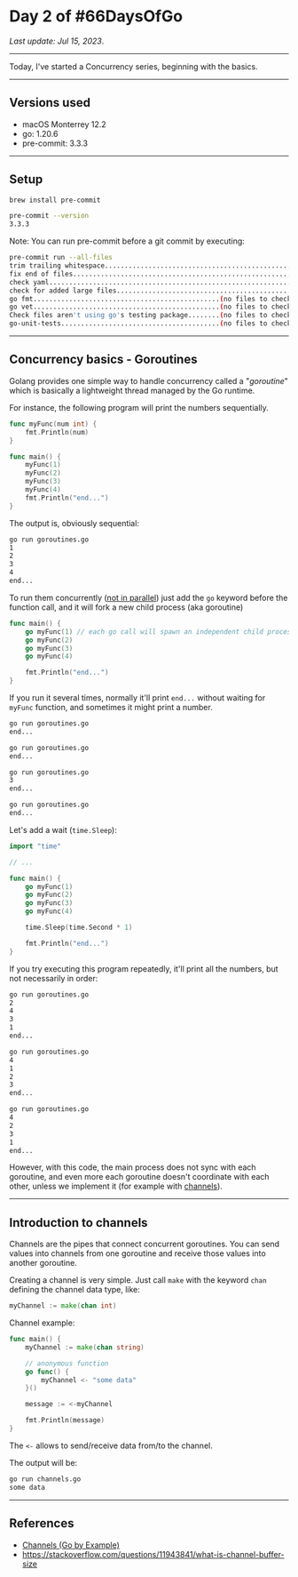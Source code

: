 # Day 2 of #66DaysOfGo

_Last update:  Jul 15, 2023_.

---

Today, I've started a Concurrency series, beginning with the basics.

---

## Versions used

- macOS Monterrey 12.2
- go: 1.20.6
- pre-commit: 3.3.3

---

## Setup

```bash
brew install pre-commit
```

```bash
pre-commit --version
3.3.3
```

Note:
You can run pre-commit before a git commit by executing:

```bash
pre-commit run --all-files
trim trailing whitespace.................................................Passed
fix end of files.........................................................Passed
check yaml...............................................................Passed
check for added large files..............................................Passed
go fmt...............................................(no files to check)Skipped
go vet...............................................(no files to check)Skipped
Check files aren't using go's testing package........(no files to check)Skipped
go-unit-tests........................................(no files to check)Skipped
```

---

## Concurrency basics - Goroutines

Golang provides one simple way to handle concurrency called a "_goroutine_" which is basically a lightweight thread managed by the Go runtime.

For instance, the following program will print the numbers sequentially.

```go
func myFunc(num int) {
    fmt.Println(num)
}

func main() {
    myFunc(1)
    myFunc(2)
    myFunc(3)
    myFunc(4)
    fmt.Println("end...")
}
```

The output is, obviously sequential:

```bash
go run goroutines.go
1
2
3
4
end...
```

To run them concurrently ([not in parallel](https://www.youtube.com/watch?v=f6kdp27TYZs)) just add the `go` keyword before the function call, and it will fork a new child process (aka goroutine)

```go
func main() {
    go myFunc(1) // each go call will spawn an independent child process
    go myFunc(2)
    go myFunc(3)
    go myFunc(4)

    fmt.Println("end...")
}
```

If you run it several times, normally it'll print `end...` without waiting for `myFunc` function, and sometimes it might print a number.

```bash
go run goroutines.go
end...
```

```bash
go run goroutines.go
end...
```

```bash
go run goroutines.go
3
end...
```

```bash
go run goroutines.go
end...
```

Let's add a wait (`time.Sleep`):

```go
import "time"

// ...

func main() {
    go myFunc(1)
    go myFunc(2)
    go myFunc(3)
    go myFunc(4)

    time.Sleep(time.Second * 1)

    fmt.Println("end...")
}
```

If you try executing this program repeatedly, it'll print all the numbers, but not necessarily in order:

```bash
go run goroutines.go
2
4
3
1
end...
```

```bash
go run goroutines.go
4
1
2
3
end...
```

```bash
go run goroutines.go
4
2
3
1
end...
```

However, with this code, the main process does not sync with each goroutine, and even more each goroutine doesn't coordinate with each other, unless we implement it (for example with [channels](https://go.dev/tour/concurrency/2)).

---

## Introduction to channels

Channels are the pipes that connect concurrent goroutines. You can send values into channels from one goroutine and receive those values into another goroutine.

Creating a channel is very simple. Just call `make` with the keyword `chan` defining the channel data type, like:

```go
myChannel := make(chan int)
```

Channel example:

```go
func main() {
    myChannel := make(chan string)

    // anonymous function
    go func() {
        myChannel <- "some data"
    }()

    message := <-myChannel

    fmt.Println(message)
}
```

The `<-` allows to send/receive data from/to the channel.

The output will be:

```bash
go run channels.go
some data
```

---

## References

- [Channels (Go by Example)](https://gobyexample.com/channels)
- https://stackoverflow.com/questions/11943841/what-is-channel-buffer-size
